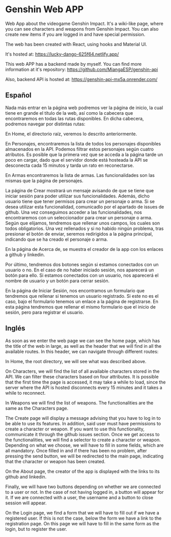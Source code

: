 # Genshin Web APP

Web App about the videogame Genshin Impact. It's a wiki-like page, where you can see characters and weapons from Genshin Impact. 
You can also create new items if you are logged in and have special permission.

The web has been created with React, using hooks and Material UI.

It's hosted at: https://lucky-dango-625f64.netlify.app/

This web APP has a backend made by myself. 
You can find more information at it's repository: https://github.com/MiangaESP/genshin-api

Also, backend API is hosted at: https://genshin-api-mx5a.onrender.com/

## Español

Nada más entrar en la página web podremos ver la página de inicio, la cual tiene en grande el título de la web, así como la cabecera que encontraremos en todas las rutas disponibles.
En dicha cabecera, podremos navegar por distintas rutas:

En Home, el directorio raíz, veremos lo descrito anteriormente.

En Personajes, encontraremos la lista de todos los personajes disponibles almacenados en la API. Podemos filtrar estos personajes según cuatro atributos. Es posible que la primera vez que se acceda a la página tarde un poco en cargar, dado que el servidor donde está hosteada la API se desconecta cada 15 minutos y tarda un rato en reconectarse.

En Armas encontraremos la lista de armas. Las funcionalidades son las mismas que la página de personajes.

La página de Crear mostrará un mensaje avisando de que se tiene que iniciar sesión para poder utilizar sus funcionalidades. Además, dicho usuario tiene que tener permisos para crear un personaje o arma. Si se desea utilizar esta funcionalidad, comunicadlo por el apartado de issues de github.
Una vez conseguimos acceder a las funcionalidades, nos encontraremos con un seleccionador para crear un personaje o arma. Según que elijamos, tendremos que rellenar unos campos, los cuales son todos obligatorios. Una vez rellenados y si no habido ningún problema, tras presionar el botón de enviar, seremos redirigidos a la página principal, indicando que se ha creado el personaje o arma.

En la página de Acerca de, se muestra el creador de la app con los enlaces a github y linkedin.

Por último, tendremos dos botones según si estamos conectados con un usuario o no. En el caso de no haber iniciado sesión, nos aparecerá un botón para ello. Si estamos conectados con un usuario, nos aparecerá el nombre de usuario y un botón para cerrar sesión.

En la página de Iniciar Sesión, nos encontramos un formulario que tendremos que rellenar si tenemos un usuario registrado. Si este no es el caso, bajo el formulario tenemos un enlace a la página de registrarse. En esta página tendremos que rellenar el mismo formulario que el inicio de sesión, pero para registrar el usuario.

## Inglés

As soon as we enter the web page we can see the home page, which has the title of the web in large, as well as the header that we will find in all the available routes.
In this header, we can navigate through different routes:

In Home, the root directory, we will see what was described above.

On Characters, we will find the list of all available characters stored in the API. We can filter these characters based on four attributes. It is possible that the first time the page is accessed, it may take a while to load, since the server where the API is hosted disconnects every 15 minutes and it takes a while to reconnect.

In Weapons we will find the list of weapons. The functionalities are the same as the Characters page.

The Create page will display a message advising that you have to log in to be able to use its features. In addition, said user must have permissions to create a character or weapon. If you want to use this functionality, communicate it through the github issues section.
Once we get access to the functionalities, we will find a selector to create a character or weapon. Depending on what we choose, we will have to fill in some fields, which are all mandatory. Once filled in and if there has been no problem, after pressing the send button, we will be redirected to the main page, indicating that the character or weapon has been created.

On the About page, the creator of the app is displayed with the links to its github and linkedin.

Finally, we will have two buttons depending on whether we are connected to a user or not. In the case of not having logged in, a button will appear for it. If we are connected with a user, the username and a button to close session will appear.

On the Login page, we find a form that we will have to fill out if we have a registered user. If this is not the case, below the form we have a link to the registration page. On this page we will have to fill in the same form as the login, but to register the user.
